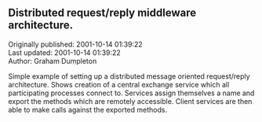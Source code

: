 ## Distributed request/reply middleware architecture.  
Originally published: 2001-10-14 01:39:22  
Last updated: 2001-10-14 01:39:22  
Author: Graham Dumpleton  
  
Simple example of setting up a distributed message oriented request/reply architecture. Shows creation of a central exchange service which all participating processes connect to. Services assign themselves a name and export the methods which are remotely accessible. Client services are then able to make calls against the exported methods.